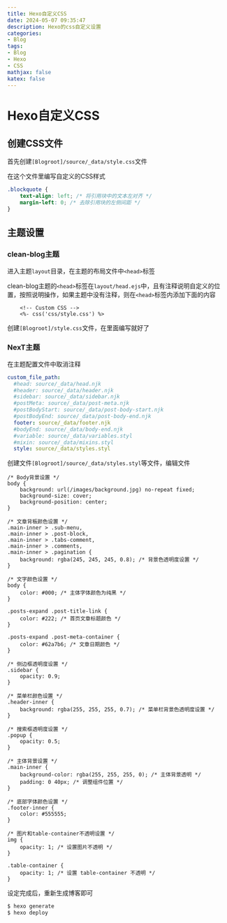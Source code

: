 ```yaml
---
title: Hexo自定义CSS
date: 2024-05-07 09:35:47
description: Hexo的css自定义设置
categories:
- Blog
tags:
- Blog
- Hexo
- CSS
mathjax: false
katex: false
---
```


# Hexo自定义CSS

## 创建CSS文件

首先创建`[Blogroot]/source/_data/style.css`文件

在这个文件里编写自定义的CSS样式

```css [Blogroot]/source/_data/style.css
.blockquote {
    text-align: left; /* 将引用块中的文本左对齐 */
    margin-left: 0; /* 去除引用块的左侧间距 */
}
```

## 主题设置

### clean-blog主题

进入主题`layout`目录，在主题的布局文件中`<head>`标签

clean-blog主题的`<head>`标签在`layout/head.ejs`中，且有注释说明自定义的位置，按照说明操作，如果主题中没有注释，则在`<head>`标签内添加下面的内容

```ejs [Blogroot]/themes/clean-blog/layout/_partial/head.ejs
    <!-- Custom CSS -->
    <%- css('css/style.css') %>
```

创建`[Blogroot]/style.css`文件，在里面编写就好了

### NexT主题

在主题配置文件中取消注释

```yml [Blogroot]/_config.next.yml
custom_file_path:
  #head: source/_data/head.njk
  #header: source/_data/header.njk
  #sidebar: source/_data/sidebar.njk
  #postMeta: source/_data/post-meta.njk
  #postBodyStart: source/_data/post-body-start.njk
  #postBodyEnd: source/_data/post-body-end.njk
  footer: source/_data/footer.njk
  #bodyEnd: source/_data/body-end.njk
  #variable: source/_data/variables.styl
  #mixin: source/_data/mixins.styl
  style: source/_data/styles.styl
```

创建文件`[Blogroot]/source/_data/styles.styl`等文件，编辑文件

```styl [Blogroot]/source/_data/styles.styl
/* Body背景设置 */
body {
    background: url(/images/background.jpg) no-repeat fixed;
    background-size: cover;
    background-position: center;
}

/* 文章背板颜色设置 */
.main-inner > .sub-menu,
.main-inner > .post-block,
.main-inner > .tabs-comment,
.main-inner > .comments,
.main-inner > .pagination {
    background: rgba(245, 245, 245, 0.8); /* 背景色透明度设置 */
}

/* 文字颜色设置 */
body {
    color: #000; /* 主体字体颜色为纯黑 */
}

.posts-expand .post-title-link {
    color: #222; /* 首页文章标题颜色 */
}

.posts-expand .post-meta-container {
    color: #62a7b6; /* 文章日期颜色 */
}

/* 侧边框透明度设置 */
.sidebar {
    opacity: 0.9;
}

/* 菜单栏颜色设置 */
.header-inner {
    background: rgba(255, 255, 255, 0.7); /* 菜单栏背景色透明度设置 */
}

/* 搜索框透明度设置 */
.popup {
    opacity: 0.5;
}

/* 主体背景设置 */
.main-inner {
    background-color: rgba(255, 255, 255, 0); /* 主体背景透明 */
    padding: 0 40px; /* 调整组件位置 */
}

/* 底部字体颜色设置 */
.footer-inner {
    color: #555555;
}

/* 图片和table-container不透明设置 */
img {
    opacity: 1; /* 设置图片不透明 */
}

.table-container {
    opacity: 1; /* 设置 table-container 不透明 */
}

```

设定完成后，重新生成博客即可

```sh
$ hexo generate
$ hexo deploy
```
